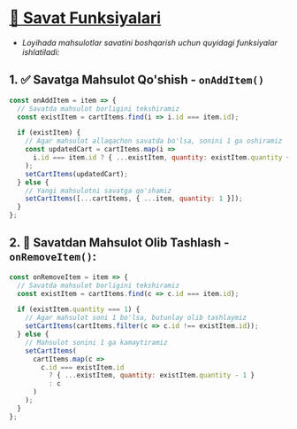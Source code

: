 # [🛒 Savat Funksiyalari](https://github.com/abdulloyev/web-telegram-bot/blob/main/src/App.jsx)

- _Loyihada mahsulotlar savatini boshqarish uchun quyidagi funksiyalar ishlatiladi:_

## 1. ✅ Savatga Mahsulot Qo'shish - `onAddItem()`

```javascript
const onAddItem = item => {
  // Savatda mahsulot borligini tekshiramiz
  const existItem = cartItems.find(i => i.id === item.id);

  if (existItem) {
    // Agar mahsulot allaqachon savatda bo'lsa, sonini 1 ga oshiramiz
    const updatedCart = cartItems.map(i =>
      i.id === item.id ? { ...existItem, quantity: existItem.quantity + 1 } : i
    );
    setCartItems(updatedCart);
  } else {
    // Yangi mahsulotni savatga qo'shamiz
    setCartItems([...cartItems, { ...item, quantity: 1 }]);
  }
};
```

## 2. 🚫 Savatdan Mahsulot Olib Tashlash - `onRemoveItem()`:

```javascript
const onRemoveItem = item => {
  // Savatda mahsulot borligini tekshiramiz
  const existItem = cartItems.find(c => c.id === item.id);

  if (existItem.quantity === 1) {
    // Agar mahsulot soni 1 bo'lsa, butunlay olib tashlaymiz
    setCartItems(cartItems.filter(c => c.id !== existItem.id));
  } else {
    // Mahsulot sonini 1 ga kamaytiramiz
    setCartItems(
      cartItems.map(c =>
        c.id === existItem.id
          ? { ...existItem, quantity: existItem.quantity - 1 }
          : c
      )
    );
  }
};
```
